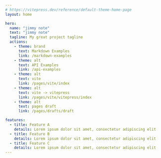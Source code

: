 ```yaml
---
# https://vitepress.dev/reference/default-theme-home-page
layout: home

hero:
  name: "jimmy note"
  text: "jimmy note"
  tagline: My great project tagline
  actions:
    - theme: brand
      text: Markdown Examples
      link: /markdown-examples
    - theme: alt
      text: API Examples
      link: /api-examples
    - theme: alt
      text: vite
      link: /pages/vite/index
    - theme: alt
      text: vite -> vitepress
      link: /pages/vite/vitepress/index
    - theme: alt
      text: pages draft
      link: /pages/drafts/draft

features:
  - title: Feature A
    details: Lorem ipsum dolor sit amet, consectetur adipiscing elit
  - title: Feature B
    details: Lorem ipsum dolor sit amet, consectetur adipiscing elit
  - title: Feature C
    details: Lorem ipsum dolor sit amet, consectetur adipiscing elit
---
```



